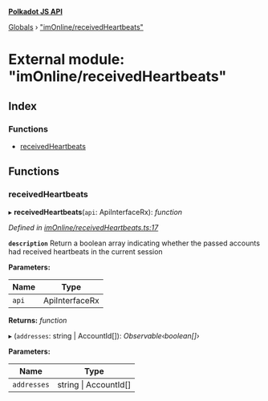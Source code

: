 **[Polkadot JS API](../README.md)**

[Globals](../globals.md) › ["imOnline/receivedHeartbeats"](_imonline_receivedheartbeats_.md)

# External module: "imOnline/receivedHeartbeats"

## Index

### Functions

* [receivedHeartbeats](_imonline_receivedheartbeats_.md#receivedheartbeats)

## Functions

###  receivedHeartbeats

▸ **receivedHeartbeats**(`api`: ApiInterfaceRx): *function*

*Defined in [imOnline/receivedHeartbeats.ts:17](https://github.com/polkadot-js/api/blob/3e3d036/packages/api-derive/src/imOnline/receivedHeartbeats.ts#L17)*

**`description`** Return a boolean array indicating whether the passed accounts had received heartbeats in the current session

**Parameters:**

Name | Type |
------ | ------ |
`api` | ApiInterfaceRx |

**Returns:** *function*

▸ (`addresses`: string | AccountId[]): *Observable‹boolean[]›*

**Parameters:**

Name | Type |
------ | ------ |
`addresses` | string \| AccountId[] |